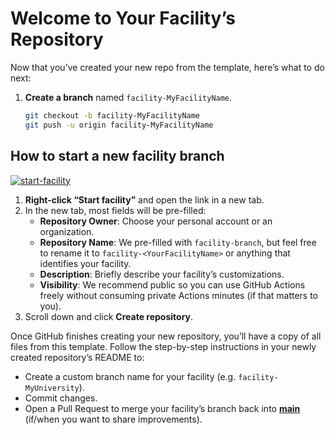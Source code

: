 # Welcome to Your Facility’s Repository

Now that you’ve created your new repo from the template, here’s what to do next:

1. **Create a branch** named `facility-MyFacilityName`.  
   ```bash
   git checkout -b facility-MyFacilityName
   git push -u origin facility-MyFacilityName
   ```

## How to start a new facility branch

[![start-facility](https://user-images.githubusercontent.com/1221423/235727646-4a590299-ffe5-480d-8cd5-8194ea184546.svg "Start facility")](https://github.com/new?,template_owner=YOUR-ORG-OR-USERNAME&template_name=YOUR-REPO-NAME&owner=%40me&name=facility-branch&description=My+facility+repository&visibility=public)

1. **Right-click “Start facility”** and open the link in a new tab.
2. In the new tab, most fields will be pre-filled:
   - **Repository Owner**: Choose your personal account or an organization.
   - **Repository Name**: We pre-filled with `facility-branch`, but feel free to rename it to `facility-<YourFacilityName>` or anything that identifies your facility.
   - **Description**: Briefly describe your facility’s customizations.
   - **Visibility**: We recommend public so you can use GitHub Actions freely without consuming private Actions minutes (if that matters to you).
3. Scroll down and click **Create repository**.

Once GitHub finishes creating your new repository, you’ll have a copy of all files from this template. Follow the step-by-step instructions in your newly created repository’s README to:

- Create a custom branch name for your facility (e.g. `facility-MyUniversity`).
- Commit changes.
- Open a Pull Request to merge your facility’s branch back into [**main**](./../../) (if/when you want to share improvements).

